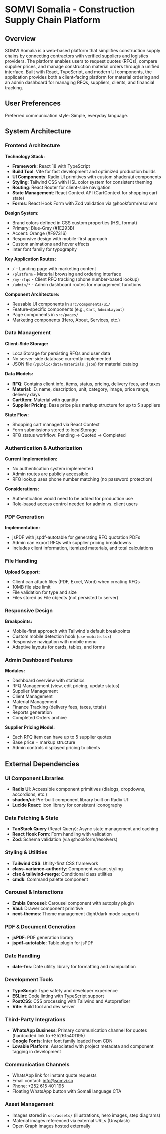 # SOMVI Somalia - Construction Supply Chain Platform

## Overview

SOMVI Somalia is a web-based platform that simplifies construction supply chains by connecting contractors with verified suppliers and logistics providers. The platform enables users to request quotes (RFQs), compare supplier prices, and manage construction material orders through a unified interface. Built with React, TypeScript, and modern UI components, the application provides both a client-facing platform for material ordering and an admin dashboard for managing RFQs, suppliers, clients, and financial tracking.

## User Preferences

Preferred communication style: Simple, everyday language.

## System Architecture

### Frontend Architecture

**Technology Stack:**
- **Framework**: React 18 with TypeScript
- **Build Tool**: Vite for fast development and optimized production builds
- **UI Components**: Radix UI primitives with custom shadcn/ui components
- **Styling**: Tailwind CSS with HSL color system for consistent theming
- **Routing**: React Router for client-side navigation
- **State Management**: React Context API (CartContext for shopping cart state)
- **Forms**: React Hook Form with Zod validation via @hookform/resolvers

**Design System:**
- Brand colors defined in CSS custom properties (HSL format)
- Primary: Blue-Gray (#1E293B)
- Accent: Orange (#F97316)
- Responsive design with mobile-first approach
- Custom animations and hover effects
- Inter font family for typography

**Key Application Routes:**
- `/` - Landing page with marketing content
- `/platform` - Material browsing and ordering interface
- `/my-rfqs` - Client RFQ tracking (phone number-based lookup)
- `/admin/*` - Admin dashboard routes for management functions

**Component Architecture:**
- Reusable UI components in `src/components/ui/`
- Feature-specific components (e.g., `Cart`, `AdminLayout`)
- Page components in `src/pages/`
- Marketing components (Hero, About, Services, etc.)

### Data Management

**Client-Side Storage:**
- LocalStorage for persisting RFQs and user data
- No server-side database currently implemented
- JSON file (`/public/data/materials.json`) for material catalog

**Data Models:**
- **RFQ**: Contains client info, items, status, pricing, delivery fees, and taxes
- **Material**: ID, name, description, unit, category, image, price range, delivery days
- **CartItem**: Material with quantity
- **Supplier Pricing**: Base price plus markup structure for up to 5 suppliers

**State Flow:**
- Shopping cart managed via React Context
- Form submissions stored to localStorage
- RFQ status workflow: Pending → Quoted → Completed

### Authentication & Authorization

**Current Implementation:**
- No authentication system implemented
- Admin routes are publicly accessible
- RFQ lookup uses phone number matching (no password protection)

**Considerations:**
- Authentication would need to be added for production use
- Role-based access control needed for admin vs. client users

### PDF Generation

**Implementation:**
- jsPDF with jspdf-autotable for generating RFQ quotation PDFs
- Admin can export RFQs with supplier pricing breakdowns
- Includes client information, itemized materials, and total calculations

### File Handling

**Upload Support:**
- Client can attach files (PDF, Excel, Word) when creating RFQs
- 10MB file size limit
- File validation for type and size
- Files stored as File objects (not persisted to server)

### Responsive Design

**Breakpoints:**
- Mobile-first approach with Tailwind's default breakpoints
- Custom mobile detection hook (`use-mobile.tsx`)
- Responsive navigation with mobile menu
- Adaptive layouts for cards, tables, and forms

### Admin Dashboard Features

**Modules:**
- Dashboard overview with statistics
- RFQ Management (view, edit pricing, update status)
- Supplier Management
- Client Management  
- Material Management
- Finance Tracking (delivery fees, taxes, totals)
- Reports generation
- Completed Orders archive

**Supplier Pricing Model:**
- Each RFQ item can have up to 5 supplier quotes
- Base price + markup structure
- Admin controls displayed pricing to clients

## External Dependencies

### UI Component Libraries
- **Radix UI**: Accessible component primitives (dialogs, dropdowns, accordions, etc.)
- **shadcn/ui**: Pre-built component library built on Radix UI
- **Lucide React**: Icon library for consistent iconography

### Data Fetching & State
- **TanStack Query** (React Query): Async state management and caching
- **React Hook Form**: Form handling with validation
- **Zod**: Schema validation (via @hookform/resolvers)

### Styling & Utilities
- **Tailwind CSS**: Utility-first CSS framework
- **class-variance-authority**: Component variant styling
- **clsx & tailwind-merge**: Conditional class utilities
- **cmdk**: Command palette component

### Carousel & Interactions
- **Embla Carousel**: Carousel component with autoplay plugin
- **Vaul**: Drawer component primitive
- **next-themes**: Theme management (light/dark mode support)

### PDF & Document Generation
- **jsPDF**: PDF generation library
- **jspdf-autotable**: Table plugin for jsPDF

### Date Handling
- **date-fns**: Date utility library for formatting and manipulation

### Development Tools
- **TypeScript**: Type safety and developer experience
- **ESLint**: Code linting with TypeScript support
- **PostCSS**: CSS processing with Tailwind and Autoprefixer
- **Vite**: Build tool and dev server

### Third-Party Integrations
- **WhatsApp Business**: Primary communication channel for quotes (hardcoded link to +252615401195)
- **Google Fonts**: Inter font family loaded from CDN
- **Lovable Platform**: Associated with project metadata and component tagging in development

### Communication Channels
- WhatsApp link for instant quote requests
- Email contact: info@somvi.so
- Phone: +252 615 401 195
- Floating WhatsApp button with Somali language CTA

### Asset Management
- Images stored in `src/assets/` (illustrations, hero images, step diagrams)
- Material images referenced via external URLs (Unsplash)
- Open Graph images hosted externally